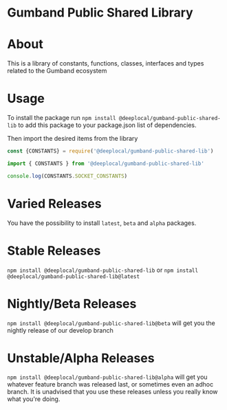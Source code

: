 # Gumband Public Shared Library

# About

This is a library of constants, functions, classes, interfaces and types related to the Gumband ecosystem

# Usage

To install the package run `npm install @deeplocal/gumband-public-shared-lib` to add this package to your package.json list of dependencies.

Then import the desired items from the library

```typescript
const {CONSTANTS} = require('@deeplocal/gumband-public-shared-lib')

import { CONSTANTS } from '@deeplocal/gumband-public-shared-lib'

console.log(CONSTANTS.SOCKET_CONSTANTS)
```


# Varied Releases

You have the possibility to install `latest`, `beta` and `alpha` packages.

# Stable Releases

`npm install @deeplocal/gumband-public-shared-lib` or `npm install @deeplocal/gumband-public-shared-lib@latest`  


# Nightly/Beta Releases

`npm install @deeplocal/gumband-public-shared-lib@beta` will get you the nightly release of our develop branch

# Unstable/Alpha Releases

`npm install @deeplocal/gumband-public-shared-lib@alpha` will get you whatever feature branch was released last, or sometimes even an adhoc branch. It is unadvised that you use these releases unless you really know what you're doing.
